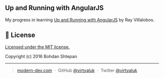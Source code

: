 ## Up and Running with AngularJS

My progress in learning [Up and Running with AngularJS](https://www.lynda.com/AngularJS-tutorials/Up-Running-AngularJS/154414-2.html) by Ray Villalobos.

## :green_book: License

[Licensed under the MIT license.](https://github.com/virtyaluk/up-and-running-with-ng/blob/master/LICENSE)

Copyright (c) 2016 Bohdan Shtepan

---

> [modern-dev.com](http://modern-dev.com) &nbsp;&middot;&nbsp;
> GitHub [@virtyaluk](https://github.com/virtyaluk) &nbsp;&middot;&nbsp;
> Twitter [@virtyaluk](https://twitter.com/virtyaluk)